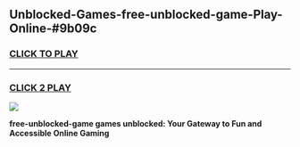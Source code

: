 
## Unblocked-Games-free-unblocked-game-Play-Online-#9b09c
<h3>
<a href="https://premium.freeplayer.one?title=free-unblocked-game&ref=27F">CLICK TO PLAY</a></h3>
<hr>

<h3>
<a href="https://premium.freeplayer.one?title=free-unblocked-game&ref=27F">CLICK 2 PLAY</a>
  
</h3>

<a href="https://premium.freeplayer.one?title=free-unblocked-game&ref=27F"><img src="https://clearcache.store/games.png"></a>


**free-unblocked-game games unblocked: Your Gateway to Fun and Accessible Online Gaming**
